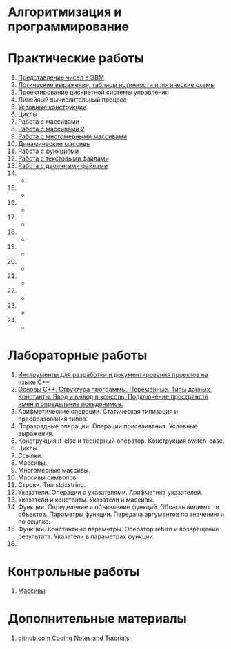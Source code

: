 # Алгоритмизация и программирование

# Практические работы
1. [Представление чисел в ЭВМ](pr01.md)
2. [Логические выражения, таблицы истинности и логические схемы](pr02.md)
3. [Проектирование дискретной системы управления](pr03.md)
4. Линейный вычислительный процесс
5. [Условные конструкции](pr05_if_switch.md)
6. Циклы
7. Работа с массивами
8. [Работа с массивами 2](pr_mas_02.md)
9. [Работа с многомерными массивами](pr_mas_03_multidim.md)
10. [Динамические массивы](pr_dyn_arr.md)
11. [Работа с функциями](pr_functions.md)
12. [Работа с текстовыми файлами](pr_files_text.md)
13. [Работа с двоичными файлами](pr_files_bin.md)
14. -
15. -
16. -
17. -
18. -
19. -
20. -
21. -
22. -
23. -
24. -


# Лабораторные работы

1. [Инструменты для разработки и документирования проектов на языке C++](lab01.md) 
2. [Основы С++. Структура программы. Переменные. Типы данных. Константы. Ввод и вывод в консоль. Подключение пространств имен и определение псевдонимов.](lab02.md)
3. Арифметические операции. Статическая типизация и преобразования типов.
4. Поразрядные операции. Операции присваивания. Условные выражения.
5. Конструкция if-else и тернарный оператор. Конструкция switch-case.
6. Циклы.
7. Ссылки.
8. Массивы.
9. Многомерные массивы.
10. Массивы символов
11. Строки. Тип std::string.
12. Указатели. Операции с указателями. Арифметика указателей.
13. Указатели и константы. Указатели и массивы.
14. Функции. Определение и объявление функций. Область видимости объектов. Параметры функции. Передача аргументов по значению и по ссылке.
15. Функции. Константные параметры. Оператор return и возвращение результата. Указатели в параметрах функции.
16.

# Контрольные работы

1. [Массивы](kr_arrays.md)


# Дополнительные материалы
1. [github.com Coding Notes and Tutorials](https://github.com/methylDragon/coding-notes)
